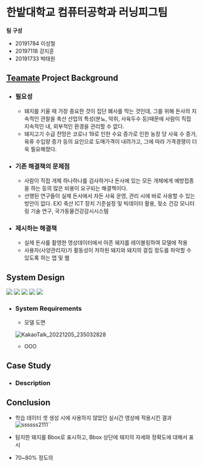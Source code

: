 # 한밭대학교 컴퓨터공학과 러닝피그팀

**팀 구성**
- 20191784 이성철 
- 20197118 강지훈
- 20191733 박태원

## <u>Teamate</u> Project Background
- ### 필요성
  - 돼지를 키울 때 가장 중요한 것이 집단 폐사를 막는 것인데, 그를 위해 돈사의 지속적인 관찰을 축산 산업의 특성(분뇨, 악취, 사육두수 등)때문에 사람이 직접 지속적인 내, 외부적인 환경을 관리할 수 없다.
  - 돼지고기 수급 전망은 코로나 19로 인한 수요 증가로 인한 농장 당 사육 수 증가, 육류 수입량 증가 등의 요인으로 도매가격이 내려가고, 그에 따라 가격경쟁이 더욱 필요해졌다.

- ### 기존 해결책의 문제점
  - 사람이 직접 개체 하나하나를 검사하거나 돈사에 있는 모든 개체에게 예방접종을 하는 등의 많은 비용이 요구되는 해결책이다.
  - 선행된 연구들이 실제 돈사에서 자돈 사육 운영, 관리 시에 바로 사용할 수 있는 방안이 없다.
  EX) 축산 ICT 장치 기준설정 및 빅데이터 활용, 젖소 건강 모니터링 기술 연구, 국가동물건강감시시스템 

- ### 제시하는 해결책
  - 실제 돈사를 촬영한 영상데이터에서 아픈 돼지를 레이블링하여 모델에 적용
  - 사용자(사양관리자)가 활동성이 저하된 돼지와 돼지의 결집 정도를 파악할 수 있도록 하는 앱 및 웹
  
## System Design
  <img src="https://img.shields.io/badge/Python-3776AB?style=flat-square&logo=Python&logoColor=white"/> <img src="https://img.shields.io/badge/Pytorch-EE4C2C?style=flat-square&logo=Pytorch&logoColor=white"/> <img src="https://img.shields.io/badge/Flutter-02569B?style=flat-square&logo=Flutter&logoColor=white"/> <img src="https://img.shields.io/badge/Flask-000000?style=flat-square&logo=Flask&logoColor=white"/> <img src="https://img.shields.io/badge/MySQL-4479A1?style=flat-square&logo=MySQL&logoColor=white"/> 

  - ### System Requirements
    - 모델 도면
    
    ![KakaoTalk_20221205_235032828](https://user-images.githubusercontent.com/102698011/205670757-59b35e90-f7e7-4275-8a34-ceaed012c9da.png)
    - OOO
    
## Case Study
  - ### Description
  
  
## Conclusion
  - 학습 데이터 셋 생성 시에 사용하지 않았던 실시간 영상에 적용시킨 결과
  ![ssssss2111``](https://user-images.githubusercontent.com/102698011/205670279-c93ad452-94ea-4941-b2d5-866da4b4e432.PNG)

  
  - 탐지한 돼지를 Bbox로 표시하고, Bbox 상단에 돼지의 자세와 정확도에 대해서 표시
  - 70~80% 정도의 
  
